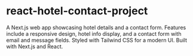 # react-hotel-contact-project
A Next.js web app showcasing hotel details and a contact form. Features include a responsive design, hotel info display, and a contact form with email and message fields. Styled with Tailwind CSS for a modern UI. Built with Next.js and React.
